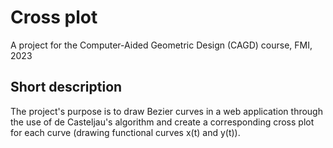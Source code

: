 # Cross plot
A project for the Computer-Aided Geometric Design (CAGD) course, FMI, 2023

## Short description
The project's purpose is to draw Bezier curves in a web application through the use of de Casteljau's algorithm and create a corresponding cross plot for each curve (drawing functional curves x(t) and y(t)).
